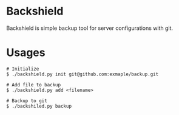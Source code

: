 # Backshield 
Backshield is simple backup tool for server configurations with git.

# Usages
```
# Initialize
$ ./backshield.py init git@github.com:exmaple/backup.git

# Add file to backup
$ ./backshield.py add <filename>

# Backup to git
$ ./backshiled.py backup
```